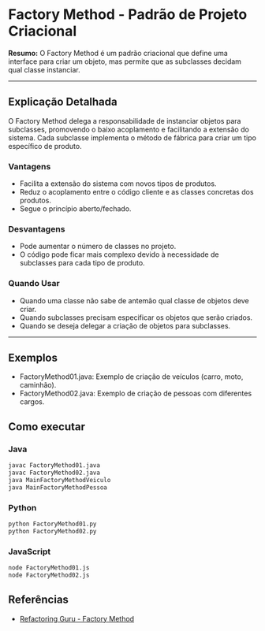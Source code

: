 # Factory Method - Padrão de Projeto Criacional

**Resumo:**
O Factory Method é um padrão criacional que define uma interface para criar um objeto, mas permite que as subclasses decidam qual classe instanciar.

---

## Explicação Detalhada
O Factory Method delega a responsabilidade de instanciar objetos para subclasses, promovendo o baixo acoplamento e facilitando a extensão do sistema. Cada subclasse implementa o método de fábrica para criar um tipo específico de produto.

### Vantagens
- Facilita a extensão do sistema com novos tipos de produtos.
- Reduz o acoplamento entre o código cliente e as classes concretas dos produtos.
- Segue o princípio aberto/fechado.

### Desvantagens
- Pode aumentar o número de classes no projeto.
- O código pode ficar mais complexo devido à necessidade de subclasses para cada tipo de produto.

### Quando Usar
- Quando uma classe não sabe de antemão qual classe de objetos deve criar.
- Quando subclasses precisam especificar os objetos que serão criados.
- Quando se deseja delegar a criação de objetos para subclasses.

---

## Exemplos
- FactoryMethod01.java: Exemplo de criação de veículos (carro, moto, caminhão).
- FactoryMethod02.java: Exemplo de criação de pessoas com diferentes cargos.

## Como executar

### Java
```bash
javac FactoryMethod01.java
javac FactoryMethod02.java
java MainFactoryMethodVeiculo
java MainFactoryMethodPessoa
```

### Python
```bash
python FactoryMethod01.py
python FactoryMethod02.py
```

### JavaScript
```bash
node FactoryMethod01.js
node FactoryMethod02.js
```

## Referências
- [Refactoring Guru - Factory Method](https://refactoring.guru/pt-br/design-patterns/factory-method)
